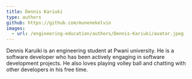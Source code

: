```yaml
---
title: Dennis Kariuki
type: authors
github: https://github.com/munenekelvin
images:
  - url: /engineering-education/authors/Dennis-Kariuki/avatar.jpeg 
---
```

Dennis Karuiki is an engineering student at Pwani university. He is a software developer who has been actively engaging in software development projects. He also loves playing volley ball and chatting with other developers in his free time.